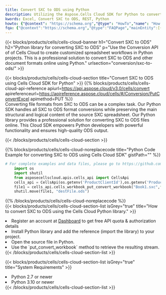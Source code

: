 ```yaml
---
title: Convert SXC to ODS using Python 
description: Utilizing the Aspose.Cells Cloud SDK for Python to convert a SXC format file to a ODS format file. 
kwords: Excel, Convert SXC to ODS, REST, Python
howto: {"@context": "https://schema.org","@type": "HowTo","name": "How to convert SXC to ODS using the Cells Cloud Python library.","description": "How to convert SXC to ODS using the Cells Cloud Python library.","image": {"@type": "ImageObject"},"url": "/python/conversion/sxc-to-ods/","step": [{ "@type": "HowToStep","name": "How to convert SXC to ODS using the Cells Cloud Python library. step 1", "image": {"@type": "ImageObject",},"url": "/python/conversion/sxc-to-ods/","text": "Register an account at <a href='https://dashboard.aspose.cloud/'>Dashboard</a> to get free API quota & authorization details",},{ "@type": "HowToStep","name": "How to convert SXC to ODS using the Cells Cloud Python library. step 1", "image": {"@type": "ImageObject",},"url": "/python/conversion/sxc-to-ods/","text": "Install Python library and add the reference (import the library) to your project.",},{ "@type": "HowToStep","name": "How to convert SXC to ODS using the Cells Cloud Python library. step 1", "image": {"@type": "ImageObject",},"url": "/python/conversion/sxc-to-ods/","text": "Open the source file in Python.",},{ "@type": "HowToStep","name": "How to convert SXC to ODS using the Cells Cloud Python library. step 1", "image": {"@type": "ImageObject",},"url": "/python/conversion/sxc-to-ods/","text": "Use the `put_convert_workbook` method to retrieve the resulting stream.",}, ],"supply": {"@type": "HowToSupply","name": "document"},"tool": [{"@type": "HowToTool","name": "PyCharm, Visual Studio Code, Sublime, Eclipse"},{"@type": "HowToTool","name": "Aspose Cells"}],"totalTime": "PT6M"}
fqa: {"@context":"https://schema.org","@type":"FAQPage","mainEntity":[{"@type":"Question","name":"Why convert file formats in C# using REST API?","acceptedAnswer":{"@type":"Answer","text":"Documents are encoded in many ways, and some files may be incompatible with the software you use. To open and read such files, just convert them to appropriate file formats.<br/><ol><li>Install .NET SDK and add the reference (import the library) to your project.</li><li>Open the source file in C# using REST API.</li><li>Call the PutConvertWorkbookRequest() method, passing an output filename with required extension.</li><li>Get the result of conversion as a separate file.</li></ol>"}},{"@type":"Question","name":"What file formats can I convert with your C# library?","acceptedAnswer":{"@type":"Answer","text":"We support a variety of file formats for conversion using .NET library, including XLSX, Excel, xls , PDF, CSV, HTML, Markdown, XML, PNG, JPG, TIFF, Json, TXT and many more."}},{"@type":"Question","name":"What is the maximum allowed file size for conversion using this .NET library?","acceptedAnswer":{"@type":"Answer","text":"There are no file size limits for format conversions using .NET library."}}]}
---
```



{{< blocks/products/cells/cells-cloud-banner h1="Convert SXC to ODS" h2="Python library for converting SXC to ODS" p="Use the Conversion API of of Cells Cloud to create customized spreadsheet workflows in Python projects. This is a professional solution to convert SXC to ODS and other document formats online using Python." urlsection="conversion/sxc-to-ods/" >}}

{{< blocks/products/cells/cells-cloud-section  title="Convert SXC to ODS using Cells Cloud SDK for Python" >}}
{{% blocks/products/cells/cells-cloud-api-reference  apiurl=https://api.aspose.cloud/v3.0/cells/convert  apireferenceurl=https://apireference.aspose.cloud/cells/#/Conversion/PutConvertExcel  apimethod=PUT %}}
<br/>
Converting file formats from SXC to ODS can be a complex task. Our Python SDK handles all SXC to ODS format conversions while preserving the main structural and logical content of the source SXC spreadsheet. Our Python library provides a professional solution for converting SXC to ODS files online. This Cloud SDK empowers Python developers with powerful functionality and ensures high-quality ODS output.

{{< /blocks/products/cells/cells-cloud-section >}}

{{% blocks/products/cells/cells-cloud-noreplacecode title="Python Code Example for converting SXC to ODS using Cells Cloud SDK" gistPath="" %}}
 
```python
# For complete examples and data files, please go to https://github.com/aspose-cells-cloud/aspose-cells-cloud-python/
    import os
    import shutil
    from asposecellscloud.apis.cells_api import CellsApi
    cells_api = CellsApi(os.getenv('ProductClientId'),os.getenv('ProductClientSecret'))
    file1 = cells_api.cells_workbook_put_convert_workbook("Book1.sxc",format="ods")
    shutil.move(file1, "destFile.ods")     
```
 
{{% /blocks/products/cells/cells-cloud-noreplacecode  %}}
<br/>
{{< blocks/products/cells/cells-cloud-section-list isGrey="true"  title="How to convert SXC to ODS using the Cells Cloud Python library." >}}
<li>Register an account at <a href="https://dashboard.aspose.cloud/">Dashboard</a> to get free API quota & authorization details</li>
<li>Install Python library and add the reference (import the library) to your project.</li>
<li>Open the source file in Python.</li>
<li>Use the `put_convert_workbook` method to retrieve the resulting stream.</li>
{{< /blocks/products/cells/cells-cloud-section-list >}}

{{< blocks/products/cells/cells-cloud-section-list isGrey="true"  title="System Requirements" >}}
<li>Python 2.7 or newer</li>
<li>Python 3.10 or newer</li>
{{< /blocks/products/cells/cells-cloud-section-list >}}

